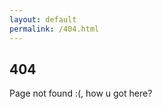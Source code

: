 ```yaml
---
layout: default
permalink: /404.html
---
```


<h2 id="subtitulo-importante">404</h2>
Page not found :(, how u got here?
